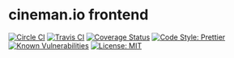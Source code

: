 # cineman.io frontend

[![Circle CI](https://circleci.com/gh/cinemanio/frontend/tree/master.svg?style=shield)](https://circleci.com/gh/cinemanio/frontend)
[![Travis CI](https://img.shields.io/travis/cinemanio/frontend.svg?branch=master)](https://travis-ci.org/cinemanio/frontend)
[![Coverage Status](https://coveralls.io/repos/cinemanio/frontend/badge.svg?branch=master)](https://coveralls.io/r/cinemanio/frontend)
[![Code Style: Prettier](https://img.shields.io/badge/code_style-prettier-ff69b4.svg)](https://github.com/prettier/prettier)
[![Known Vulnerabilities](https://snyk.io/test/github/cinemanio/frontend/badge.svg)](https://snyk.io/test/github/cinemanio/frontend)
[![License: MIT](https://img.shields.io/badge/license-MIT-green.svg)](https://opensource.org/licenses/MIT)

